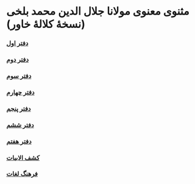 # مثنوی معنوی مولانا جلال الدین محمد بلخی (نسخهٔ کلالهٔ خاور)

### [دفتر اول](./masnavi1-khavar.pdf)
### [دفتر دوم](./masnavi2-khavar.pdf)
### [دفتر سوم](./masnavi3-khavar.pdf)
### [دفتر چهارم](./masnavi4-khavar.pdf)
### [دفتر پنجم](./masnavi5-khavar.pdf)
### [دفتر ششم](./masnavi6-khavar.pdf)
### [دفتر هفتم](./masnavi7-khavar.pdf)
### [کشف الابیات](./masnavi-kashf-alabyat.pdf)
### [فرهنگ لغات](./masnavi-farhang-loghat.pdf)

